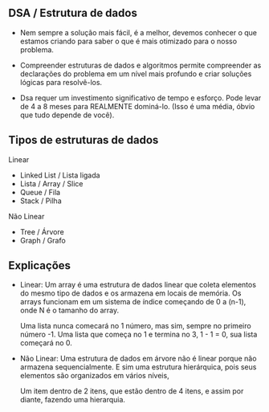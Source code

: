 ## DSA / Estrutura de dados

- Nem sempre a solução mais fácil, é a melhor, devemos conhecer o que estamos criando para saber o que é mais otimizado para o nosso problema.
- Compreender estruturas de dados e algoritmos permite compreender as declarações do problema em um nível mais profundo e criar soluções lógicas para resolvê-los.

- Dsa requer um investimento significativo de tempo e esforço. Pode levar de 4 a 8 meses para REALMENTE dominá-lo. (Isso é uma média, óbvio que tudo depende de você).


## Tipos de estruturas de dados 

Linear

 - Linked List / Lista ligada
 - Lista / Array / Slice
 - Queue / Fila
 - Stack / Pilha


 Não Linear 

 - Tree / Árvore
 - Graph / Grafo

 ## Explicações

 - Linear:
    Um array é uma estrutura de dados linear que coleta elementos do mesmo tipo de dados e os armazena em locais de memória. Os arrays funcionam em um sistema de índice começando de 0 a (n-1), onde N é o tamanho do array. 

    Uma lista nunca comecará no 1 número, mas sim, sempre no primeiro número -1. Uma lista que começa no 1 e termina no 3, 1 - 1 = 0, sua lista começará no 0.

- Não Linear:
    Uma estrutura de dados em árvore não é linear porque não armazena sequencialmente. E sim uma estrutura hierárquica, pois seus elementos são organizados em vários níveis,

    Um item dentro de 2 itens, que estão dentro de 4 itens, e assim por diante, fazendo uma hierarquia.

